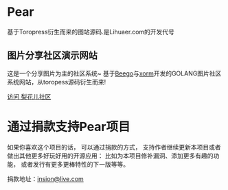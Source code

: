 Pear
=========
基于Toropress衍生而来的图站源码.是Lihuaer.com的开发代号

## 图片分享社区演示网站


这是一个分享图片为主的社区系统~
基于[Beego](https://github.com/astaxie/beego)与[xorm](https://github.com/lunny/xorm)开发的GOLANG图片社区系统网站，从toropess源码衍生而来!


[访问 梨花儿社区](http://www.lihuaer.com/)


# 通过捐款支持Pear项目
如果你喜欢这个项目的话， 可以通过捐款的方式， 支持作者继续更新本项目或者做出其他更多好玩好用的开源应用： 比如为本项目修补漏洞、添加更多有趣的功能， 或者发行有更多更棒特性的下一版等等。

捐款地址：insion@live.com